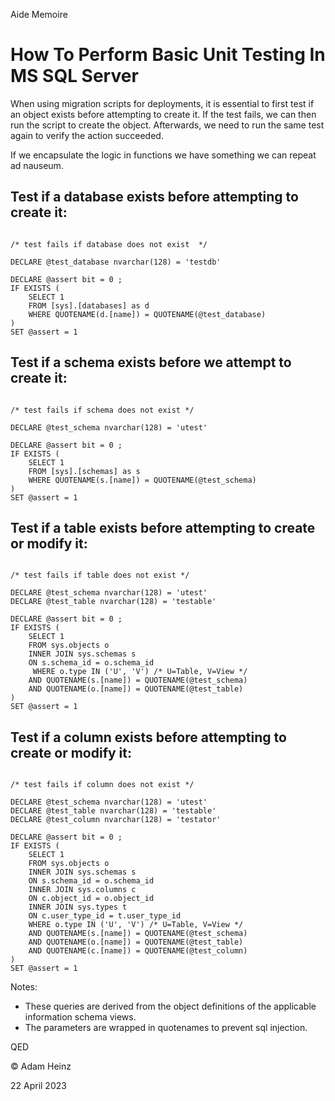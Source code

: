 Aide Memoire 

How To Perform Basic Unit Testing In MS SQL Server 
=================================================== 

When using migration scripts for deployments, it is essential to first test if an object exists before attempting to create it. If the test fails, we can then run the script to create the object. Afterwards, we need to run the same test again to verify the action succeeded. 

If we encapsulate the logic in functions we have something we can repeat ad nauseum. 

## Test if a database exists before attempting to create it: 

```tsql 

/* test fails if database does not exist  */ 

DECLARE @test_database nvarchar(128) = 'testdb' 

DECLARE @assert bit = 0 ; 
IF EXISTS ( 
    SELECT 1 
    FROM [sys].[databases] as d 
    WHERE QUOTENAME(d.[name]) = QUOTENAME(@test_database) 
) 
SET @assert = 1

``` 



## Test if a schema exists before we attempt to create it: 

```tsql 

/* test fails if schema does not exist */ 

DECLARE @test_schema nvarchar(128) = 'utest' 

DECLARE @assert bit = 0 ; 
IF EXISTS ( 
    SELECT 1  
    FROM [sys].[schemas] as s 
    WHERE QUOTENAME(s.[name]) = QUOTENAME(@test_schema) 
) 
SET @assert = 1

``` 


## Test if a table exists before attempting to create or modify it:  

```tsql 

/* test fails if table does not exist */ 

DECLARE @test_schema nvarchar(128) = 'utest'
DECLARE @test_table nvarchar(128) = 'testable' 

DECLARE @assert bit = 0 ; 
IF EXISTS ( 
    SELECT 1 
    FROM sys.objects o 
    INNER JOIN sys.schemas s   
    ON s.schema_id = o.schema_id  
     WHERE o.type IN ('U', 'V') /* U=Table, V=View */ 
    AND QUOTENAME(s.[name]) = QUOTENAME(@test_schema) 
    AND QUOTENAME(o.[name]) = QUOTENAME(@test_table)  
) 
SET @assert = 1 

``` 


## Test if a column exists before attempting to create or modify it: 

```tsql 

/* test fails if column does not exist */ 

DECLARE @test_schema nvarchar(128) = 'utest'
DECLARE @test_table nvarchar(128) = 'testable' 
DECLARE @test_column nvarchar(128) = 'testator'

DECLARE @assert bit = 0 ; 
IF EXISTS ( 
    SELECT 1 
    FROM sys.objects o 
    INNER JOIN sys.schemas s   
    ON s.schema_id = o.schema_id 
    INNER JOIN sys.columns c 
    ON c.object_id = o.object_id   
    INNER JOIN sys.types t 
    ON c.user_type_id = t.user_type_id  
    WHERE o.type IN ('U', 'V') /* U=Table, V=View */ 
    AND QUOTENAME(s.[name]) = QUOTENAME(@test_schema) 
    AND QUOTENAME(o.[name]) = QUOTENAME(@test_table)  
    AND QUOTENAME(c.[name]) = QUOTENAME(@test_column) 
) 
SET @assert = 1  

``` 

Notes: 
- These queries are derived from the object definitions of the applicable information schema views. 
- The parameters are wrapped in quotenames to prevent sql injection. 


QED 

© Adam Heinz 

22 April 2023
